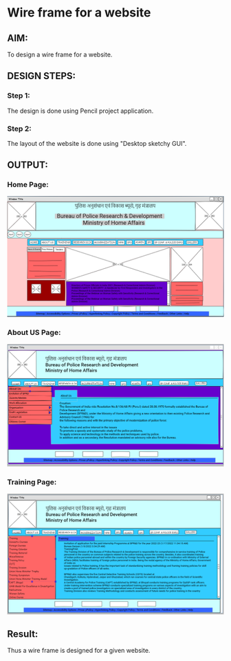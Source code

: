 # Wire frame for a website

## AIM:
To design a wire frame for a website.

## DESIGN STEPS:

### Step 1:
The design is done using Pencil project application.

### Step 2:
The layout of the website is done using "Desktop sketchy GUI".

## OUTPUT:

### Home Page:

![output](pp1.png)

### About US Page:

![output](pp2.png)

### Training Page:

![output](pp3.png)

## Result:
Thus a wire frame is designed for a given website.

